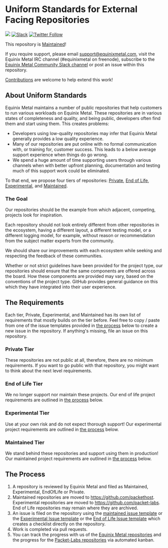 # Uniform Standards for External Facing Repositories

![](https://img.shields.io/badge/stability-maintained-green.svg) [![Slack](https://slack.equinixmetal.com/badge.svg)](https://slack.equinixmetal.com/) [![Twitter Follow](https://img.shields.io/twitter/follow/equinixmetal.svg?style=social&label=Follow)](https://twitter.com/intent/follow?screen_name=equinixmetal)

This repository is [Maintained](https://github.com/packethost/standards/blob/master/maintained-statement.md)!

If you require support, please email [support@equinixmetal.com](mailto:support@equinixmetal.com), visit the Equinix Metal IRC channel (#equinixmetal on freenode), subscribe to the [Equinix Metal Community Slack channel](https://slack.equinixmetal.com/) or post an issue within this repository.

[Contributions](https://github.com/packethost/standards/blob/master/CONTRIBUTING.md) are welcome to help extend this work!

## About Uniform Standards

Equinix Metal maintains a number of public repositories that help customers to run various workloads on Equinix Metal. These repositories are in various states of completeness and quality, and being public, developers often find them and start using them. This creates problems:

* Developers using low-quality repositories may infer that Equinix Metal generally provides a low quality experience.
* Many of our repositories are put online with no formal communication with, or training for, customer success. This leads to a below average support experience when things do go wrong.
* We spend a huge amount of time supporting users through various channels when with better upfront planning, documentation and testing much of this support work could be eliminated.

To that end, we propose four tiers of repositories: [Private](https://github.com/packethost/standards#private-tier-minimum-requirements), [End of Life](https://github.com/packethost/standards#end-of-life-tier-minimum-requirements), [Experimental](https://github.com/packethost/standards#experimental-tier-minimum-requirements), and [Maintained](https://github.com/packethost/standards#maintained-tier-minimum-requirements).

### The Goal

Our repositories should be the example from which adjacent, competing, projects look for inspiration.

Each repository should not look entirely different from other repositories in the ecosystem, having a different layout, a different testing model, or a different logging model, for example, without reason or recommendation from the subject matter experts from the community.

We should share our improvements with each ecosystem while seeking and respecting the feedback of these communities.

Whether or not strict guidelines have been provided for the project type, our repositories should ensure that the same components are offered across the board. How these components are provided may vary, based on the conventions of the project type. GitHub provides general guidance on this which they have integrated into their user experience.

## The Requirements

Each tier, Private, Experimental, and Maintained has its own list of requirements that mostly builds on the tier before. Feel free to copy / paste from one of the issue templates provided in [the process](#the-process) below to create a new issue in the repository. If anything's missing, file an issue on this repository.

### Private Tier

These repositories are not public at all, therefore, there are no minimum requirements. If you want to go public with that repository, you might want to think about the next level requirements.

### End of Life Tier

We no longer support nor maintain these projects. Our end of life project requirements are outlined in [the process](#the-process) below.

### Experimental Tier

Use at your own risk and do not expect thorough support!  Our experimental project requirements are outlined in [the process](#the-process) below.

### Maintained Tier

We stand behind these repositories and support using them in production! Our maintained project requirements are outlined in [the process](#the-process) below.

## The Process

1. A repository is reviewed by Equinix Metal and filed as Maintained, Experimental, EndOfLife or Private.
2. Maintained repositories are moved to <https://github.com/packethost>. Experimental repositories are moved to <https://github.com/packet-labs>. End of Life repositories may remain where they are archived.
3. An issue is filed on the repository using the [maintained issue template](https://raw.githubusercontent.com/packethost/standards/master/ISSUE_TEMPLATE/maintained-issue.md) or the [Experimental Issue template](https://raw.githubusercontent.com/packethost/standards/master/ISSUE_TEMPLATE/experimental-issue.md)  or the [End of Life Issue template](https://raw.githubusercontent.com/packethost/standards/master/ISSUE_TEMPLATE/end-of-life-issue.md) which creates a checklist directly on the repository.
4. Work is completed via pull requests.
5. You can track the progress with us of the [Equinix Metal repositories](https://github.com/orgs/packethost/projects/4) and the progress for the [Packet-Labs repositories](https://github.com/orgs/packet-labs/projects/1) via automated kanban.
